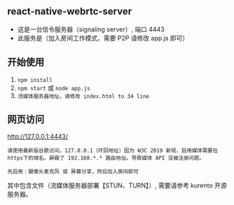 ## react-native-webrtc-server
- 这是一台信令服务器（signaling server）, 端口 4443
- 此服务是（加入房间工作模式，需要 P2P 请修改 app.js 即可）

## 开始使用

1. `npm install`
2. `npm start`  或  `node app.js`
3. `流媒体服务器地址，请修改 index.html to 34 line`

## 网页访问
http://127.0.0.1:4443/

`请使用最新版谷歌访问，127.0.0.1（环回地址）因为 W3C 2019 新规，启用媒体需要在https下的域名，屏蔽了 192.168.*.* 路由地址。导致媒体 API 没被注册问题。`

`先启用：摄像头麦克风 或 屏幕分享，然后加入房间即可`

其中包含文件（流媒体服务器部署【STUN、TURN】）, 需要请参考 kurento 开源服务器。
